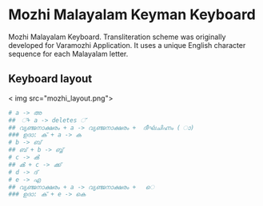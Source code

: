 # Mozhi Malayalam Keyman Keyboard

Mozhi Malayalam Keyboard. Transliteration scheme was originally developed for Varamozhi Application. It uses a unique English character sequence for each Malayalam letter.

## Keyboard layout

< img src="mozhi_layout.png"> </img>

```perl
# a -> അ
##  ്+ a -> deletes ്
## വ്യഞ്ജനാക്ഷരം + a -> വ്യഞ്ജനാക്ഷരം +  ദീൎഘചിഹ്നം ( ാ) 
### ഉദാ: ക് + a -> ക
# b -> ബ്
## ബ് + b -> ബ്ബ്
# c -> ൿ
## ൿ + c ‍-> ക്ക്
# d -> ദ്
# e -> എ
## വ്യഞ്ജനാക്ഷരം + a -> വ്യഞ്ജനാക്ഷരം +   െ
### ഉദാ: ക് ‍+ e -> കെ

```